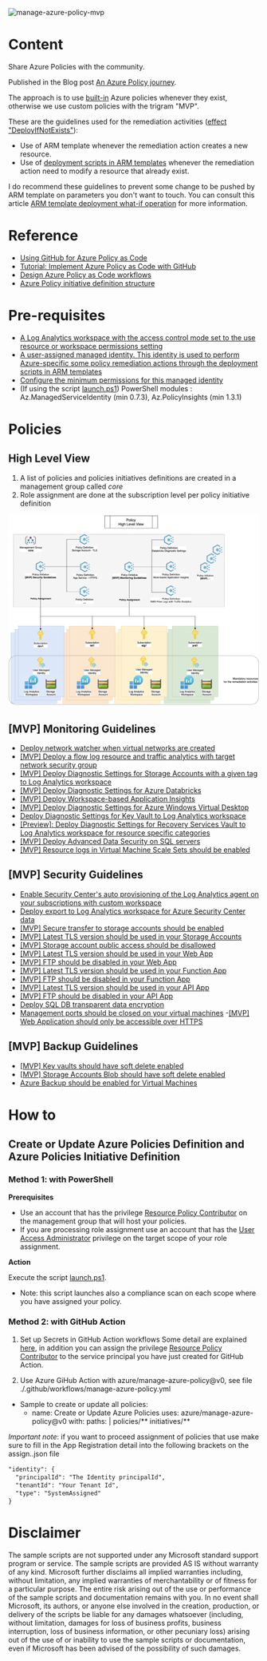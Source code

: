 ![manage-azure-policy-mvp](https://github.com/JamesDLD/azure-policies/workflows/manage-azure-policy-mvp/badge.svg)

# Content
Share Azure Policies with the community.

Published in the Blog post [An Azure Policy journey](https://medium.com/microsoftazure/an-azure-policy-journey-7bb53b41c43d).

The approach is to use [built-in](https://docs.microsoft.com/en-us/azure/governance/policy/samples/built-in-policies?WT.mc_id=AZ-MVP-5003548) Azure policies whenever they exist, otherwise we use custom policies with the trigram "MVP".

These are the guidelines used for the remediation activities ([effect "DeployIfNotExists"](https://docs.microsoft.com/en-us/azure/governance/policy/how-to/remediate-resources?WT.mc_id=AZ-MVP-5003548)):
- Use of ARM template whenever the remediation action creates a new resource.
- Use of [deployment scripts in ARM templates](https://docs.microsoft.com/en-us/azure/azure-resource-manager/templates/deployment-script-template?WT.mc_id=AZ-MVP-5003548) whenever the remediation action need to modify a resource that already exist. 

I do recommend these guidelines to prevent some change to be pushed by ARM template on parameters you don't want to touch.
You can consult this article [ARM template deployment what-if operation](https://docs.microsoft.com/en-us/azure/azure-resource-manager/templates/template-deploy-what-if?WT.mc_id=AZ-MVP-5003548) for more information.

# Reference
- [Using GitHub for Azure Policy as Code](https://techcommunity.microsoft.com/t5/azure-governance-and-management/using-github-for-azure-policy-as-code/ba-p/1886464?WT.mc_id=DOP-MVP-5003548)
- [Tutorial: Implement Azure Policy as Code with GitHub](https://docs.microsoft.com/en-us/azure/governance/policy/tutorials/policy-as-code-github?WT.mc_id=DOP-MVP-5003548)
- [Design Azure Policy as Code workflows](https://docs.microsoft.com/en-us/azure/governance/policy/concepts/policy-as-code?WT.mc_id=DOP-MVP-5003548)
- [Azure Policy initiative definition structure](https://docs.microsoft.com/en-us/azure/governance/policy/concepts/initiative-definition-structure?WT.mc_id=DOP-MVP-5003548)

# Pre-requisites
- [A Log Analytics workspace with the access control mode set to the use resource or workspace permissions setting](https://docs.microsoft.com/en-us/azure/azure-monitor/learn/quick-create-workspace?WT.mc_id=AZ-MVP-5003548)
- [A user-assigned managed identity. This identity is used to perform Azure-specific some policy remediation actions through the deployment scripts in ARM templates](https://docs.microsoft.com/en-us/azure/azure-resource-manager/templates/template-tutorial-deployment-script?WT.mc_id=DOP-MVP-5003548)
- [Configure the minimum permissions for this managed identity](https://docs.microsoft.com/en-us/azure/azure-resource-manager/templates/deployment-script-template?WT.mc_id=AZ-MVP-5003548#configure-the-minimum-permissions)
- (If using the script [launch.ps1](launch.ps1)) PowerShell modules : Az.ManagedServiceIdentity (min 0.7.3), Az.PolicyInsights (min 1.3.1)

# Policies
## High Level View
1. A list of policies and policies initiatives definitions are created in a management group called *core*
2. Role assignment are done at the subscription level per policy initiative definition

![hlv](./images/hlv.png)

## [MVP] Monitoring Guidelines
- [Deploy network watcher when virtual networks are created](https://docs.microsoft.com/en-us/azure/network-watcher/network-watcher-create?WT.mc_id=AZ-MVP-5003548)
- [[MVP] Deploy a flow log resource and traffic analytics with target network security group](https://docs.microsoft.com/en-us/azure/network-watcher/traffic-analytics#enable-flow-log-settings?WT.mc_id=AZ-MVP-5003548)
- [[MVP] Deploy Diagnostic Settings for Storage Accounts with a given tag to Log Analytics workspace](https://docs.microsoft.com/en-us/azure/storage/blobs/monitor-blob-storage?WT.mc_id=AZ-MVP-5003548)
- [[MVP] Deploy Diagnostic Settings for Azure Databricks](https://docs.microsoft.com/en-us/azure/databricks/administration-guide/account-settings/azure-diagnostic-logs?WT.mc_id=DOP-MVP-5003548)
- [[MVP] Deploy Workspace-based Application Insights](https://docs.microsoft.com/en-us/azure/azure-monitor/app/convert-classic-resource?WT.mc_id=DOP-MVP-5003548)
- [[MVP] Deploy Diagnostic Settings for Azure Windows Virtual Desktop](https://medium.com/faun/diagnostic-settings-for-azure-windows-virtual-desktop-resources-part-2-4bfb9ce8d1be)
- [Deploy Diagnostic Settings for Key Vault to Log Analytics workspace](https://docs.microsoft.com/en-us/azure/azure-monitor/insights/key-vault-insights-overview?WT.mc_id=AZ-MVP-5003548)
- [[Preview]: Deploy Diagnostic Settings for Recovery Services Vault to Log Analytics workspace for resource specific categories](https://docs.microsoft.com/en-us/azure/backup/configure-reports?WT.mc_id=AZ-MVP-5003548)
- [[MVP] Deploy Advanced Data Security on SQL servers](https://docs.microsoft.com/fr-fr/azure/azure-sql/database/azure-defender-for-sql?WT.mc_id=DP-MVP-5003548)
- [[MVP] Resource logs in Virtual Machine Scale Sets should be enabled](https://docs.microsoft.com/en-us/azure/virtual-machine-scale-sets/policy-reference?WT.mc_id=AZ-MVP-5003548)

## [MVP] Security Guidelines
- [Enable Security Center's auto provisioning of the Log Analytics agent on your subscriptions with custom workspace](https://docs.microsoft.com/en-us/azure/security-center/security-center-enable-data-collection?WT.mc_id=AZ-MVP-5003548)
- [Deploy export to Log Analytics workspace for Azure Security Center data](https://docs.microsoft.com/en-us/azure/security-center/continuous-export?WT.mc_id=AZ-MVP-5003548)
- [[MVP] Secure transfer to storage accounts should be enabled](https://docs.microsoft.com/en-us/azure/storage/common/storage-require-secure-transfer?toc=%2Fazure%2Fstorage%2Fblobs%2Ftoc.json&WT.mc_id=AZ-MVP-5003548)
- [[MVP] Latest TLS version should be used in your Storage Accounts](https://docs.microsoft.com/en-us/azure/storage/common/transport-layer-security-configure-minimum-version?toc=%2Fazure%2Fstorage%2Fblobs%2Ftoc.json&WT.mc_id=AZ-MVP-5003548)
- [[MVP] Storage account public access should be disallowed](https://docs.microsoft.com/en-us/azure/storage/blobs/anonymous-read-access-configure?WT.mc_id=AZ-MVP-5003548)
- [[MVP] Latest TLS version should be used in your Web App](https://azure.microsoft.com/fr-fr/updates/app-service-and-functions-hosted-apps-can-now-update-tls-versions/?WT.mc_id=DOP-MVP-5003548)
- [[MVP] FTP should be disabled in your Web App](https://docs.microsoft.com/en-us/azure/app-service/deploy-ftp?WT.mc_id=AZ-MVP-5003548#enforce-ftps)
- [[MVP] Latest TLS version should be used in your Function App](https://azure.microsoft.com/fr-fr/updates/app-service-and-functions-hosted-apps-can-now-update-tls-versions/?WT.mc_id=DOP-MVP-5003548)
- [[MVP] FTP should be disabled in your Function App](https://docs.microsoft.com/en-us/azure/app-service/deploy-ftp?WT.mc_id=AZ-MVP-5003548#enforce-ftps)
- [[MVP] Latest TLS version should be used in your API App](https://azure.microsoft.com/fr-fr/updates/app-service-and-functions-hosted-apps-can-now-update-tls-versions/?WT.mc_id=DOP-MVP-5003548)
- [[MVP] FTP should be disabled in your API App](https://docs.microsoft.com/en-us/azure/app-service/deploy-ftp?WT.mc_id=AZ-MVP-5003548#enforce-ftps)
- [Deploy SQL DB transparent data encryption](https://docs.microsoft.com/en-us/azure/azure-sql/database/transparent-data-encryption-tde-overview?WT.mc_id=DP-MVP-5003548)
- [Management ports should be closed on your virtual machines](https://docs.microsoft.com/en-us/azure/security-center/recommendations-reference?WT.mc_id=AZ-MVP-5003548)
-[[MVP] Web Application should only be accessible over HTTPS](https://docs.microsoft.com/fr-fr/azure/app-service/overview-security?WT.mc_id=AZ-MVP-5003548)

## [MVP] Backup Guidelines
- [[MVP] Key vaults should have soft delete enabled](https://docs.microsoft.com/en-us/azure/key-vault/general/key-vault-recovery?WT.mc_id=AZ-MVP-5003548)
- [[MVP] Storage Accounts Blob should have soft delete enabled](https://docs.microsoft.com/en-us/azure/storage/blobs/soft-delete-blob-overview?WT.mc_id=AZ-MVP-5003548)
- [Azure Backup should be enabled for Virtual Machines](https://docs.microsoft.com/en-us/azure/backup/policy-reference?WT.mc_id=AZ-MVP-5003548)

# How to

## Create or Update Azure Policies Definition and Azure Policies Initiative Definition
### Method 1: with PowerShell 
**Prerequisites**

* Use an account that has the privilege [Resource Policy Contributor](https://docs.microsoft.com/en-us/azure/role-based-access-control/built-in-roles?WT.mc_id=AZ-MVP-5003548#resource-policy-contributor) on the management group that will host your policies.
* If you are processing role assignment use an account that has the [User Access Administrator](https://docs.microsoft.com/en-us/azure/role-based-access-control/built-in-roles?WT.mc_id=AZ-MVP-5003548#user-access-administrator) privilege on the target scope of your role assignment.

**Action**

Execute the script [launch.ps1](launch.ps1).

* Note: this script launches also a compliance scan on each scope where you have assigned your policy.

### Method 2: with GitHub Action

1. Set up Secrets in GitHub Action workflows
Some detail are explained [here](https://github.com/Azure/actions-workflow-samples/blob/master/assets/create-secrets-for-GitHub-workflows.md), in addition you can assign the privilege [Resource Policy Contributor](https://docs.microsoft.com/en-us/azure/role-based-access-control/built-in-roles?WT.mc_id=DP-MVP-5003548#resource-policy-contributor) to the service principal you have just created for GitHub Action.

2. Use Azure GiHub Action with azure/manage-azure-policy@v0, see file ./.github/workflows/manage-azure-policy.yml
 - Sample to create or update all policies: 
    - name: Create or Update Azure Policies
      uses: azure/manage-azure-policy@v0
      with:
        paths: |
          policies/**
          initiatives/**

*Important note*: if you want to proceed assignment of policies that use make sure to fill in the App Registration detail into the following brackets on the assign.<Policy>.json file
```
"identity": {
  "principalId": "The Identity principalId",
  "tenantId": "Your Tenant Id",
  "type": "SystemAssigned"
}
```

# Disclaimer

The sample scripts are not supported under any Microsoft standard support program or service. The sample scripts are provided AS IS without warranty of any kind. Microsoft further disclaims all implied warranties including, without limitation, any implied warranties of merchantability or of fitness for a particular purpose. The entire risk arising out of the use or performance of the sample scripts and documentation remains with you. In no event shall Microsoft, its authors, or anyone else involved in the creation, production, or delivery of the scripts be liable for any damages whatsoever (including, without limitation, damages for loss of business profits, business interruption, loss of business information, or other pecuniary loss) arising out of the use of or inability to use the sample scripts or documentation, even if Microsoft has been advised of the possibility of such damages.